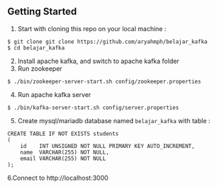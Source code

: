 ## Getting Started

1. Start with cloning this repo on your local machine :

```
$ git clone git clone https://github.com/aryahmph/belajar_kafka
$ cd belajar_kafka
```

2. Install apache kafka, and switch to apache kafka folder
3. Run zookeeper

```
$ ./bin/zookeeper-server-start.sh config/zookeeper.properties
```

4. Run apache kafka server

```
$ ./bin/kafka-server-start.sh config/server.properties
```

5. Create mysql/mariadb database named `belajar_kafka` with table :

```mysql
CREATE TABLE IF NOT EXISTS students
(
    id    INT UNSIGNED NOT NULL PRIMARY KEY AUTO_INCREMENT,
    name  VARCHAR(255) NOT NULL,
    email VARCHAR(255) NOT NULL
);
```

6.Connect to http://localhost:3000 
